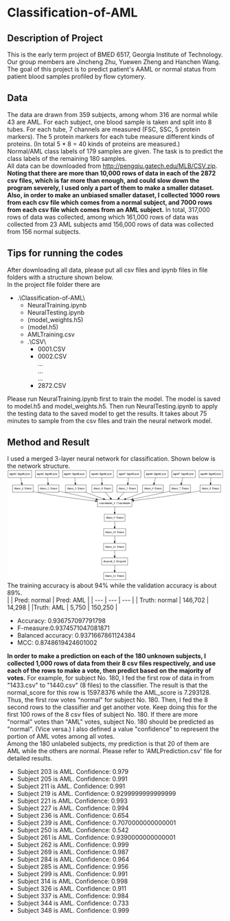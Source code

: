 # Classification-of-AML
## Description of Project
This is the early term project of BMED 6517, Georgia Institute of Technology. Our group members are Jincheng Zhu, Yuewen Zheng and Hanchen Wang. The goal of this project is to predict patient's AAML or normal status from patient blood samples profiled by flow cytomery.  
## Data
The data are drawn from 359 subjects, among whom 316 are normal while 43 are AML. For each subject, one blood sample is taken and split into 8 tubes. For each tube, 7 channels are measured (FSC, SSC, 5 protein markers). The 5 protein markers for each tube measure different kinds of proteins. (In total 5 * 8 = 40 kinds of proteins are measured.)  
Normal/AML class labels of 179 samples are given. The task is to predict the class labels of the remaining 180 samples.  
All data can be downloaded from http://pengqiu.gatech.edu/MLB/CSV.zip.  
**Noting that there are more than 10,000 rows of data in each of the 2872 csv files, which is far more than enough, and could slow down the program severely, I used only a part of them to make a smaller dataset. Also, in order to make an unbiased smaller dataset, I collected 1000 rows from each csv file which comes from a normal subject, and 7000 rows from each csv file which comes from an AML subject.** In total, 317,000 rows of data was collected, among which 161,000 rows of data was collected from 23 AML subjects amd 156,000 rows of data was collected from 156 normal subjects.

## Tips for running the codes
After downloading all data, please put all csv files and ipynb files in file folders with a structure shown below.  
In the project file folder there are
- .\Classification-of-AML\  
	- NeuralTraining.ipynb  
	- NeuralTesting.ipynb  
	- (model_weights.h5)  
	- (model.h5)  
	- AMLTraining.csv  
	- .\CSV\  
		- 0001.CSV  
		- 0002.CSV  
		...  
		...  
		...  
		- 2872.CSV  

Please run NeuralTraining.ipynb first to train the model. The model is saved to model.h5 and model_weights.h5. Then run NeuralTesting.ipynb to apply the testing data to the saved model to get the results. It takes about 75 minutes to sample from the csv files and train the neural network model.

## Method and Result
I used a merged 3-layer neural network for classification. Shown below is the network structure.  
![NN model structure](/model.png)
The training accuracy is about 94% while the validation accuracy is about 89%.  
|  | Pred: normal | Pred: AML |
| --- | --- | --- |
| Truth: normal | 146,702 | 14,298 |
|Truth: AML | 5,750 | 150,250 |

- Accuracy: 0.936757097791798  
- F-measure:0.9374571047081871  
- Balanced accuracy: 0.9371667861124384  
- MCC: 0.8748619424601002  
  
**In order to make a prediction on each of the 180 unknown subjects, I collected 1,000 rows of data from their 8 csv files respectively, and use each of the rows to make a vote, then predict based on the majority of votes.** For example, for subject No. 180, I fed the first row of data in from "1433.csv" to "1440.csv" (8 files) to the classifier. The result is that the normal_score for this row is 1597.8376 while the AML_score is 7.293128. Thus, the first row votes "normal" for subject No. 180. Then, I fed the 8 second rows to the classifier and get another vote. Keep doing this for the first 100 rows of the 8 csv files of subject No. 180. If there are more "normal" votes than "AML" votes, subject No. 180 should be predicted as "normal". (Vice versa.) I also defined a value "confidence" to represent the portion of AML votes among all votes.  
Among the 180 unlabeled subjects, my prediction is that 20 of them are AML while the others are normal. Please refer to 'AMLPrediction.csv' file for detailed results.  
- Subject 203 is AML. Confidence: 0.979
- Subject 205 is AML. Confidence: 0.991
- Subject 211 is AML. Confidence: 0.991
- Subject 219 is AML. Confidence: 0.9299999999999999
- Subject 221 is AML. Confidence: 0.993
- Subject 227 is AML. Confidence: 0.994
- Subject 236 is AML. Confidence: 0.654
- Subject 239 is AML. Confidence: 0.7070000000000001
- Subject 250 is AML. Confidence: 0.542
- Subject 261 is AML. Confidence: 0.9390000000000001
- Subject 262 is AML. Confidence: 0.999
- Subject 269 is AML. Confidence: 0.987
- Subject 284 is AML. Confidence: 0.964
- Subject 285 is AML. Confidence: 0.956
- Subject 299 is AML. Confidence: 0.991
- Subject 314 is AML. Confidence: 0.998
- Subject 326 is AML. Confidence: 0.911
- Subject 337 is AML. Confidence: 0.984
- Subject 344 is AML. Confidence: 0.733
- Subject 348 is AML. Confidence: 0.999
